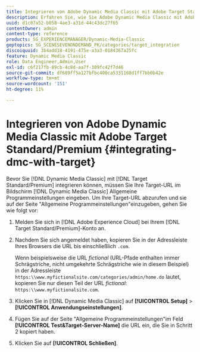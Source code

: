 ```yaml
---
title: Integrieren von Adobe Dynamic Media Classic mit Adobe Target Standard/Premium
description: Erfahren Sie, wie Sie Adobe Dynamic Media Classic mit Adobe Target Standard/Premium integrieren.
uuid: d1c07a52-b058-4ae3-a31d-44c43dc27f65
contentOwner: admin
content-type: reference
products: SG_EXPERIENCEMANAGER/Dynamic-Media-Classic
geptopics: SG_SCENESEVENONDEMAND_PK/categories/target_integration
discoiquuid: 3b4add18-4191-475e-a3a3-0184367a25fc
feature: Dynamic Media Classic
role: Data Engineer,Admin,User
exl-id: c6f217fb-89cb-4c8d-aa7f-309fc42f7d46
source-git-commit: df689ff5a127bfbc400ca5331168d1ff7bb0b42e
workflow-type: tm+mt
source-wordcount: '151'
ht-degree: 11%

---
```


# Integrieren von Adobe Dynamic Media Classic mit Adobe Target Standard/Premium {#integrating-dmc-with-target}

Bevor Sie [!DNL Dynamic Media Classic] mit [!DNL Target Standard/Premium] integrieren können, müssen Sie Ihre Target-URL im Bildschirm [!DNL Dynamic Media Classic] Allgemeine Programmeinstellungen eingeben. Um Ihre Target-URL abzurufen und sie auf der Seite &quot;Allgemeine Programmeinstellungen&quot;einzugeben, gehen Sie wie folgt vor:

1. Melden Sie sich in [!DNL Adobe Experience Cloud] bei Ihrem [!DNL Target Standard/Premium]-Konto an.
1. Nachdem Sie sich angemeldet haben, kopieren Sie in der Adressleiste Ihres Browsers die URL bis einschließlich `.com`.

   Wenn beispielsweise die URL *fictional* (URL-Pfade enthalten immer Schrägstriche, nicht umgekehrte Schrägstriche wie in diesem Beispiel) in der Adressleiste `https:\\www.myfictionalsite.com/categories/admin/home.do` lautet, kopieren Sie nur diesen Teil der URL *fictional*: `https:\\www.myfictionalsite.com`.

1. Klicken Sie in [!DNL Dynamic Media Classic] auf **[!UICONTROL Setup]** > **[!UICONTROL Anwendungseinstellungen]**.
1. Fügen Sie auf der Seite &quot;Allgemeine Programmeinstellungen&quot;im Feld **[!UICONTROL Test&amp;Target-Server-Name]** die URL ein, die Sie in Schritt 2 kopiert haben.
1. Klicken Sie auf **[!UICONTROL Schließen]**.
